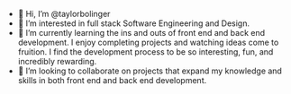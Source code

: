 - 👋 Hi, I’m @taylorbolinger
- 👀 I’m interested in full stack Software Engineering and Design. 
- 🌱 I’m currently learning the ins and outs of front end and back end development. I enjoy completing projects and watching ideas come to fruition. I find the development process to be so interesting, fun, and incredibly rewarding.
- 💞️ I’m looking to collaborate on projects that expand my knowledge and skills in both front end and back end development.


